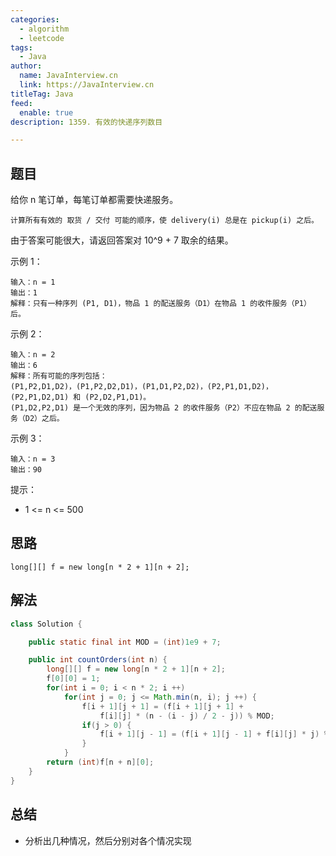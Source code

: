 ```yaml
---
categories:
  - algorithm
  - leetcode
tags:
  - Java
author: 
  name: JavaInterview.cn
  link: https://JavaInterview.cn
titleTag: Java
feed:
  enable: true
description: 1359. 有效的快递序列数目

---
```


## 题目

给你 n 笔订单，每笔订单都需要快递服务。

    计算所有有效的 取货 / 交付 可能的顺序，使 delivery(i) 总是在 pickup(i) 之后。

由于答案可能很大，请返回答案对 10^9 + 7 取余的结果。



示例 1：

    输入：n = 1
    输出：1
    解释：只有一种序列 (P1, D1)，物品 1 的配送服务（D1）在物品 1 的收件服务（P1）后。
示例 2：

    输入：n = 2
    输出：6
    解释：所有可能的序列包括：
    (P1,P2,D1,D2)，(P1,P2,D2,D1)，(P1,D1,P2,D2)，(P2,P1,D1,D2)，(P2,P1,D2,D1) 和 (P2,D2,P1,D1)。
    (P1,D2,P2,D1) 是一个无效的序列，因为物品 2 的收件服务（P2）不应在物品 2 的配送服务（D2）之后。
示例 3：

    输入：n = 3
    输出：90


提示：

* 1 <= n <= 500

## 思路

    long[][] f = new long[n * 2 + 1][n + 2];

## 解法
```java
class Solution {

    public static final int MOD = (int)1e9 + 7;

    public int countOrders(int n) {
        long[][] f = new long[n * 2 + 1][n + 2];
        f[0][0] = 1;
        for(int i = 0; i < n * 2; i ++)
            for(int j = 0; j <= Math.min(n, i); j ++) {
                f[i + 1][j + 1] = (f[i + 1][j + 1] + 
                    f[i][j] * (n - (i - j) / 2 - j)) % MOD;
                if(j > 0) {
                    f[i + 1][j - 1] = (f[i + 1][j - 1] + f[i][j] * j) % MOD; 
                }
            }
        return (int)f[n + n][0];
    }
}

```

## 总结

- 分析出几种情况，然后分别对各个情况实现 
